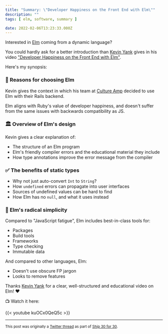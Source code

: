 ```yaml
---
title: "Summary: \"Developer Happiness on the Front End with Elm\""
description: ""
tags: [ elm, software, summary ]

date: 2022-02-06T13:23:33.000Z
---
```


Interested in [Elm](https://twitter.com/elmlang) coming from a dynamic language?

You could hardly ask for a better introduction than [Kevin Yank](https://twitter.com/sentience) gives in his video ["Developer Happiness on the Front End with Elm"](https://www.youtube.com/watch?v=kuOCx0QeQ5c).

Here's my synopsis:

### 🤔 Reasons for choosing Elm

Kevin gives the context in which his team at [Culture Amp](https://twitter.com/CultureAmp) decided to use Elm with their Rails backend.

Elm aligns with Ruby's value of developer happiness, and doesn't suffer from the same issues with backwards compatibility as JS.

### 🏛 Overview of Elm's design

Kevin gives a clear explanation of:

- The structure of an Elm program
- Elm's friendly compiler errors and the educational material they include
- How type annotations improve the error message from the compiler

### ✅ The benefits of static types

- Why not just auto-convert `Int` to `String`?
- How `undefined` errors can propagate into user interfaces
- Sources of undefined values can be hard to find
- How Elm has no `null`, and what it uses instead

### 🌳 Elm's radical simplicity

Compared to "JavaScript fatigue", Elm includes best-in-class tools for:

- Packages
- Build tools
- Frameworks
- Type checking
- Immutable data

And compared to other languages, Elm:

- Doesn't use obscure FP jargon
- Looks to remove features

Thanks [Kevin Yank](https://twitter.com/sentience) for a clear, well-structured and educational video on Elm! ❤️

📺 Watch it here:

{{< youtube kuOCx0QeQ5c >}}

---

<small>This post was originally a [Twitter thread](https://twitter.com/DuncanMalashock/status/1490315225043722241) as part of [Ship 30 for 30](https://www.ship30for30.com/).</small>